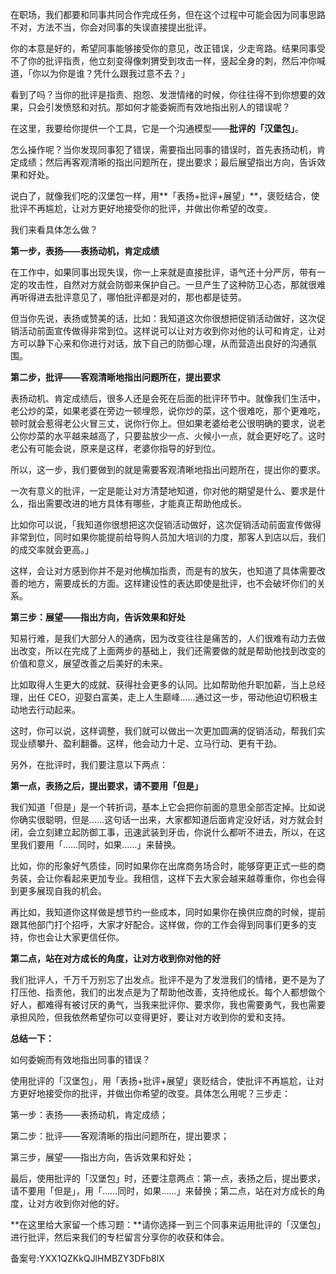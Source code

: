 在职场，我们都要和同事共同合作完成任务，但在这个过程中可能会因为同事思路不对，方法不当，你会对同事的失误直接提出批评。

你的本意是好的，希望同事能够接受你的意见，改正错误，少走弯路。结果同事受不了你的批评指责，他立刻变得像刺猬受到攻击一样，竖起全身的刺，然后冲你喊道，「你以为你是谁？凭什么跟我过意不去？」

看到了吗？当你的批评是指责、抱怨、发泄情绪的时候，你往往得不到你想要的效果，只会引发愤怒和对抗。那如何才能委婉而有效地指出别人的错误呢？

在这里，我要给你提供一个工具，它是一个沟通模型——**批评的「汉堡包」**。

怎么操作呢？当你发现同事犯了错误，需要指出同事的错误时，首先表扬动机，肯定成绩；然后再客观清晰的指出问题所在，提出要求；最后展望指出方向，告诉效果和好处。

说白了，就像我们吃的汉堡包一样，用**「表扬+批评+展望」**，褒贬结合，使批评不再尴尬，让对方更好地接受你的批评，并做出你希望的改变。

我们来看具体怎么做？

**第一步，表扬——表扬动机，肯定成绩**

在工作中，如果同事出现失误，你一上来就是直接批评，语气还十分严厉，带有一定的攻击性，自然对方就会防御来保护自己。一旦产生了这种防卫心态，那就很难再听得进去批评意见了，哪怕批评都是对的，那也都是徒劳。

但当你先说，表扬或赞美的话，比如：我知道这次你很想把促销活动做好，这次促销活动前面宣传做得非常到位。这样说可以让对方收到你对他的认可和肯定，让对方可以静下心来和你进行对话，放下自己的防御心理，从而营造出良好的沟通氛围。

**第二步，批评——客观清晰地指出问题所在，提出要求**

表扬动机、肯定成绩后，很多人还是会死在后面的批评环节中。就像我们生活中，老公炒的菜，如果老婆在旁边一顿埋怨，说你炒的菜，这个很难吃，那个更难吃，顿时就会惹得老公火冒三丈，说你行你上。但如果老婆给老公很明确的要求，说老公你炒菜的水平越来越高了，只要盐放少一点、火候小一点，就会更好吃了。这时老公有可能会说，原来是这样，老婆你指导的好到位。

所以，这一步，我们要做到的就是需要客观清晰地指出问题所在，提出你的要求。

一次有意义的批评，一定是能让对方清楚地知道，你对他的期望是什么、要求是什么，指出需要改进的地方具体有哪些，才能真正帮助他成长。

比如你可以说，「我知道你很想把这次促销活动做好，这次促销活动前面宣传做得非常到位，同时如果你能提前给导购人员加大培训的力度，那客人到店以后，我们的成交率就会更高。」

这样，会让对方感到你并不是对他横加指责，而是有的放矢，也知道了具体需要改善的地方，需要成长的方面。这样建设性的表达即使是批评，也不会破坏你们的关系。

**第三步：展望——指出方向，告诉效果和好处**

知易行难，是我们大部分人的通病，因为改变往往是痛苦的，人们很难有动力去做出改变，所以在完成了上面两步的基础上，我们还需要做的就是帮助他找到改变的价值和意义，展望改善之后美好的未来。

比如取得人生更大的成就、获得社会更多的认同。比如帮助他升职加薪，当上总经理，出任 CEO，迎娶白富美，走上人生巅峰……通过这一步，带动他迫切积极主动地去行动起来。

这时，你可以说，这样调整，我们就可以做出一次更加圆满的促销活动，帮我们实现业绩攀升、盈利翻番。这样，他会动力十足、立马行动、更有干劲。

另外，在批评时，我们要注意以下两点：

**第一点，表扬之后，提出要求，请不要用「但是」**

我们知道「但是」是一个转折词，基本上它会把你前面的意思全部否定掉。比如说你确实很聪明，但是……这句话一出来，大家都知道后面肯定没好话，对方就会封闭，会立刻建立起防御工事，迅速武装到牙齿，你说什么都听不进去，所以，在这里我们要用「……同时，如果……」来替换。

比如，你的形象好气质佳，同时如果你在出席商务场合时，能够穿更正式一些的商务装，会让你看起来更加专业。我相信，这样下去大家会越来越尊重你，你也会得到更多展现自我的机会。

再比如，我知道你这样做是想节约一些成本，同时如果你在换供应商的时候，提前跟其他部门打个招呼，大家才好配合。这样做，你的工作会得到同事们更多的支持，你也会让大家更信任你。

**第二点，站在对方成长的角度，让对方收到你对他的好**

我们批评人，千万千万别忘了出发点。批评不是为了发泄我们的情绪，更不是为了打压他、指责他，我们的出发点是为了帮助他改善，支持他成长。每个人都想做个好人，都难得有被讨厌的勇气，当我来批评你、要求你，我也需要勇气，我也需要承担风险，但我依然希望你可以变得更好，要让对方收到你的爱和支持。

**总结一下：**

如何委婉而有效地指出同事的错误？

使用批评的「汉堡包」，用「表扬+批评+展望」褒贬结合，使批评不再尴尬，让对方更好地接受你的批评，并做出你希望的改变。具体怎么用呢？三步走：

第一步：表扬——表扬动机，肯定成绩；

第二步：批评——客观清晰的指出问题所在，提出要求；

第三步，展望——指出方向，告诉效果和好处；

最后，使用批评的「汉堡包」时，还要注意两点：第一点，表扬之后，提出要求，请不要用「但是」，用「……同时，如果……」来替换；第二点，站在对方成长的角度，让对方收到你对他的好。

**在这里给大家留一个练习题：**请你选择一到三个同事来运用批评的「汉堡包」进行批评，然后来我们的专栏留言分享你的收获和体会。

备案号:YXX1QZKkQJlHMBZY3DFb8lX